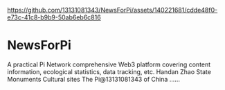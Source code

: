 

https://github.com/13131081343/NewsForPi/assets/140221681/cdde48f0-e73c-41c8-b9b9-50ab6eb6c816

# NewsForPi
A practical Pi Network comprehensive Web3 platform covering content information, ecological statistics, data tracking, etc. 
Handan Zhao State Monuments
Cultural sites
The Pi@13131081343 of China
......
